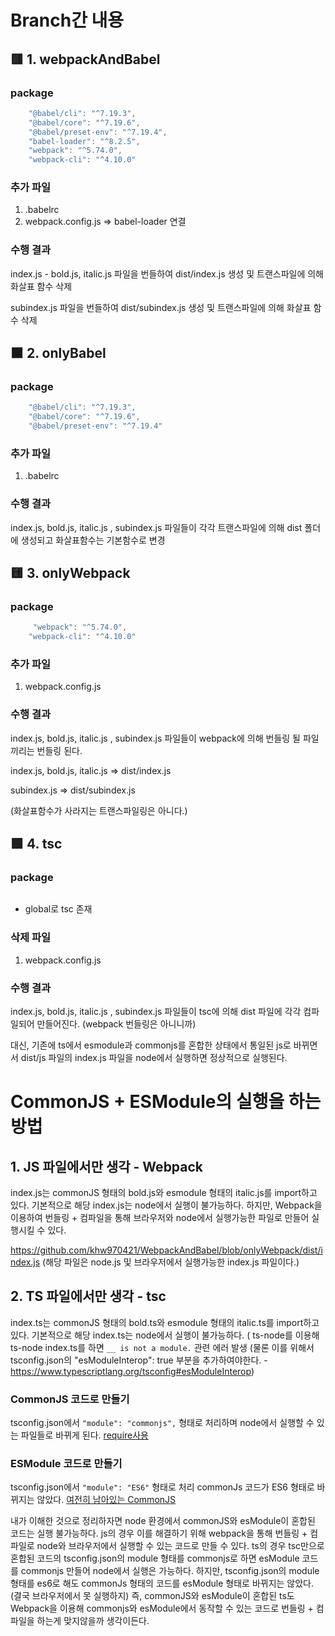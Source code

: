# Branch간 내용

## 🟥 1. webpackAndBabel

### package

```js
    "@babel/cli": "^7.19.3",
    "@babel/core": "^7.19.6",
    "@babel/preset-env": "^7.19.4",
    "babel-loader": "^8.2.5",
    "webpack": "^5.74.0",
    "webpack-cli": "^4.10.0"
```

### 추가 파일

1. .babelrc
2. webpack.config.js => babel-loader 연결

### 수행 결과

index.js - bold.js, italic.js 파일을 번들하여 dist/index.js 생성 및 트랜스파일에 의해 화살표 함수 삭제

subindex.js 파일을 번들하여 dist/subindex.js 생성 및 트랜스파일에 의해 화살표 함수 삭제

## 🟧 2. onlyBabel

### package

```js
    "@babel/cli": "^7.19.3",
    "@babel/core": "^7.19.6",
    "@babel/preset-env": "^7.19.4"
```

### 추가 파일

1. .babelrc

### 수행 결과

index.js, bold.js, italic.js , subindex.js 파일들이 각각 트랜스파일에 의해 dist 폴더에 생성되고 화살표함수는 기본함수로 변경

## 🟨 3. onlyWebpack

### package

```js
     "webpack": "^5.74.0",
    "webpack-cli": "^4.10.0"
```

### 추가 파일

1. webpack.config.js

### 수행 결과

index.js, bold.js, italic.js , subindex.js 파일들이 webpack에 의해 번들링 될 파일끼리는 번들링 된다.

index.js, bold.js, italic.js => dist/index.js

subindex.js => dist/subindex.js

(화살표함수가 사라지는 트랜스파일링은 아니다.)

## 🟩 4. tsc

### package

```js
```

* global로 tsc 존재

### 삭제 파일

1. webpack.config.js

### 수행 결과

index.js, bold.js, italic.js , subindex.js 파일들이 tsc에 의해 dist 파일에 각각 컴파일되어 만들어진다. (webpack 번들링은 아니니까) 

대신, 기존에 ts에서 esmodule과 commonjs를 혼합한 상태에서 통일된 js로 바뀌면서 dist/js 파일의 index.js 파일을 node에서 실행하면 정상적으로 실행된다. 


# CommonJS + ESModule의 실행을 하는 방법
## 1. JS 파일에서만 생각 - Webpack
index.js는 commonJS 형태의 bold.js와 esmodule 형태의 italic.js를 import하고 있다. 
기본적으로 해당 index.js는 node에서 실행이 불가능하다. 
하지만, Webpack을 이용하여 번들링 + 컴파일을 통해 브라우저와 node에서 실행가능한 파일로 만들어 실행시킬 수 있다. 

https://github.com/khw970421/WebpackAndBabel/blob/onlyWebpack/dist/index.js
(해당 파일은 node.js 및 브라우저에서 실행가능한 index.js 파일이다.)

## 2. TS 파일에서만 생각 - tsc
index.ts는 commonJS 형태의 bold.ts와 esmodule 형태의 italic.ts를 import하고 있다. 
기본적으로 해당 index.ts는 node에서 실행이 불가능하다. ( ts-node를 이용해 ts-node index.ts를 하면 `__ is not a module.` 관련 에러 발생 
(물론 이를 위해서 tsconfig.json의 "esModuleInterop": true 부분을 추가하여야한다. - https://www.typescriptlang.org/tsconfig#esModuleInterop)

### CommonJS 코드로 만들기
tsconfig.json에서 `"module": "commonjs",` 형태로 처리하며 node에서 실행할 수 있는 파일들로 바뀌게 된다. 
[require사용](https://github.com/khw970421/WebpackAndBabel/blob/tsc/dist/commonJS/index.js)

### ESModule 코드로 만들기
tsconfig.json에서 `"module": "ES6"` 형태로 처리 commonJs 코드가 ES6 형태로 바뀌지는 않았다. 
[여전히 남아있는 CommonJS](https://github.com/khw970421/WebpackAndBabel/blob/tsc/dist/ES6/bold.js)

내가 이해한 것으로 정리하자면 node 환경에서 commonJS와 esModule이 혼합된 코드는 실행 불가능하다. 
js의 경우 이를 해결하기 위해 webpack을 통해 번들링 + 컴파일로 node와 브라우저에서 실행할 수 있는 코드로 만들 수 있다. 
ts의 경우 tsc만으로 혼합된 코드의 tsconfig.json의 module 형태를 commonjs로 하면 esModule 코드를 commonjs 만들어 node에서 실행은 가능하다. 
하지만, tsconfig.json의 module 형태를 es6로 해도 commonJs 형태의 코드를 esModule 형태로 바뀌지는 않았다. (결국 브라우저에서 못 실행하지)
즉, commonJS와 esModule이 혼합된 ts도 Webpack을 이용해 commonjs와 esModule에서 동작할 수 있는 코드로 번들링 + 컴파일을 하는게 맞지않을까 생각이든다. 
  

